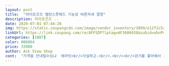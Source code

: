 ```yaml
---
layout: post 
title:  "라이프굿즈 밸런스풋패드 기능성 바른자세 깔창" 
description: 라이프굿즈 ..
date: 2020-07-01 07:44:26 
img: https://static.coupangcdn.com/image/vendor_inventory/3899/e12f2c5a8d0b8da4119e9bfc2a47e9101a2872dbb93b408cce981626e492.jpg 
linkUrl: https://link.coupang.com/re/AFFSDP?lptag=AF3600438&subid=ahnPublicAsk&pageKey=206722915&itemId=610725629&vendorItemId=4602462852&traceid=V0-113-2bc9e22d842d3d3a 
categories: [1007] 
color: 006064 
price: 33900 
author: Ask View Shop 
cont:  "가격을 안내릴수있냐  에라잇<br/>각설하고.<br/>.<br/><br/>걷기를 좋아해서 거의 매일 6 10키로이상 걷고 있어요 또 족저근막염때문에 발뒷꿈치 통증이 자주 있고 발아치도 무너져 최근에는 종아리까지 통증이 있어서 한번 구매해봤어요.<br/><br/>구입하고 얼마 안되서 보니<br/>그냥 편하다 무리도 덜가고<br/>그래도 재구매 하련다;;<br/>그래도 편하게 신발 신고싶은<br/>그래서 깔창을 깔고 댕긴다.<br/><br/>그래서 총별3개다.<br/>.<br/><br/>그렇다고 완저이 개돼지는 아이다.<br/>.<br/><br/>그렇다는데 빨아서 다시 사용해도<br/>그리고 또한개 뺀 이유는<br/>그리고 지금 생각해보니까 이 깔창 사용하고나서 종아리통증이 없네요<br/>내구력이 넘 약하다.<br/>.<br/><br/>다른 깔창을 써본적이 없어서 비교까진 못하겠네요<br/>더사고  싶긴한데 너무  비싸.<br/>.<br/>  어찌된게 1년전이나 지금이나<br/>돼지들 특성이 일단 발목이나<br/>돼지들은 사라.<br/>.<br/><br/>된다.<br/>.<br/><br/>또 걷기도 많이 걷고.<br/>.<br/><br/>또 자세교정? 이런 효과 없는거같아요ㅎㅎ<br/>몇달 써봤지만 발란스 이런건 모르겠다<br/>무게가 발로가서 발이  피곤하다.<br/><br/>무릎이 아프다.<br/><br/>물위를 걷는건 개뿔... <br/>  그래도 1년을 사용 중이다<br/>발란스 이런건 잘 못느낀다.<br/>.<br/><br/>별 두개는 준다.<br/>.<br/> 별 0개는 없으니.<br/>.<br/><br/>별이 3개인 이유는<br/>사실 광고처럼 물위를 걷거나 엄청 좋다는 느낌은 없구요 처음 붙여서 걸으러 나갔을때 키높이 효과가 있어서 발이 막 어색하고.<br/>.<br/>기본 운동화깔창말곤 깔창을 사용한 적이 처음이라.<br/>.<br/> 걷는데 자꾸 미끄럽다는 느낌과 지압스팟?때문에 발아치가 아팠어요 그래서 이거 계속 쓰겠나.<br/>.<br/>싶었어요 그래도 매일 이거 붙인상태로 걸으러 나갔어요 사실 떼기 귀찮아서.<br/>.<br/>한 일주일지나니까 발에 깔창꼇다는 이물감이 사라졌고 자꾸 신경쓰이고 아프던 지압스팟 느낌도 괜찮아졌구요 미끄러운 느낌도 없었어요 계속 사용하니까 익숙해지네요 깔창없는 다른운동화 신고 나가면 깔창이 있는 운동화가 편하긴 하구나 느낌이 들어요<br/>시간,돈이 없으니 자꾸 의학에 의존하게<br/>신발에 딱 붙어있어야 되는데<br/>실리콘깔창을 처음샀는데 요제품을샀다  유튜브광고보고 질럿는데<br/>얇은 비닐처럼 벗겨지고 갈아진다.<br/>.<br/><br/>얼마 안간다.<br/>.<br/>그래서 한개 뺐다.<br/>.<br/><br/>오래 걷고 집에와서 신발벗으면 발에 불난느낌인데 이 깔창쓰고나서  확실히 피로감은 덜한거같아요<br/>오래 걸어도 덜 피곤하고.<br/>.<br/><br/>운동을 해야 되는데<br/>이리저리 움직인다 먼저가 묻어서<br/>일단 요 제품은 편하다.<br/>.<br/><br/>저는 걷기운동용 런닝화에만 붙여 사용중이구요 제 원래 발사이즈보다 큰사이즈 운동화에요 아마 정사이즈 운동화 사용하시는 분이라면 불편할수도 있을거같아요<br/>접착력이 떨어진다<br/>제품이 완저이 쓰레기가 아닌이상<br/>좋긴 좋다 그래서 다른신발에도 모두 넣어야지하고  3.<br/>4천원싸구려<br/>지금 한달정도 사용중입니다.<br/><br/>패드를 깔았는데  3일후 모두 버렸다<br/>형 체중이 많이 나가는 이유도 있지만<br/>형은  기본적으로<br/>형은 일단 돼지다.<br/>.<br/><br/>형이 돼지다 보니<br/>형이 정학하이 알리준다.<br/>.<br/><br/>" 
---
```

